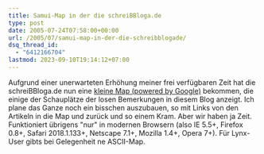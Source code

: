 ```yaml
---
title: Samui-Map in der die schreiBBloga.de
type: post
date: 2005-07-24T07:58:00+00:00
url: /2005/07/samui-map-in-der-die-schreibblogade/
dsq_thread_id:
  - "6412166704"
lastmod: 2023-09-10T19:14:12+07:00
---
```

Aufgrund einer unerwarteten Erhöhung meiner frei verfügbaren Zeit hat die schreiBBloga.de nun eine [kleine Map (powered by Google)][1] bekommen, die einige der Schauplätze der losen Bemerkungen in diesem Blog anzeigt. Ich plane das Ganze noch ein bisschen auszubauen, so mit Links von den Artikeln in die Map und zurück und so einem Kram. Aber wir haben ja Zeit. Funktioniert übrigens "nur" in modernen Browsern (also IE 5.5+, Firefox 0.8+, Safari 2018.1.133+, Netscape 7.1+, Mozilla 1.4+, Opera 7+). Für Lynx-User gibts bei Gelegenheit ne ASCII-Map.

 [1]: /map/

